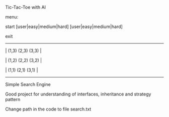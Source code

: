 Tic-Tac-Toe with AI

menu:

start [user|easy|medium|hard] [user|easy|medium|hard]

exit

---------------------

| (1,3) (2,3) (3,3) |

| (1,2) (2,2) (3,2) |

| (1,1) (2,1) (3,1) |

---------------------



Simple Search Engine

Good project for understanding of interfaces, inheritance and strategy pattern

Change path in the code to file search.txt
